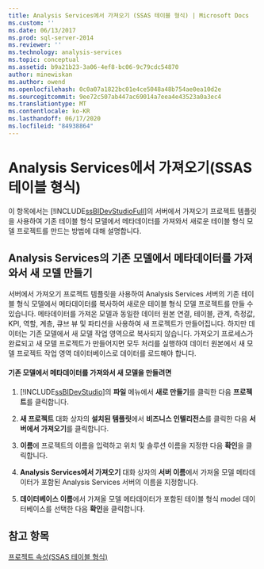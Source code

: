 ```yaml
---
title: Analysis Services에서 가져오기 (SSAS 테이블 형식) | Microsoft Docs
ms.custom: ''
ms.date: 06/13/2017
ms.prod: sql-server-2014
ms.reviewer: ''
ms.technology: analysis-services
ms.topic: conceptual
ms.assetid: b9a21b23-3a06-4ef8-bc06-9c79cdc54870
author: minewiskan
ms.author: owend
ms.openlocfilehash: 0c0a07a1822bc01e4ce5048a48b754ae0ea10d2e
ms.sourcegitcommit: 9ee72c507ab447ac69014a7eea4e43523a0a3ec4
ms.translationtype: MT
ms.contentlocale: ko-KR
ms.lasthandoff: 06/17/2020
ms.locfileid: "84938864"
---
```

# <a name="import-from-analysis-services-ssas-tabular"></a>Analysis Services에서 가져오기(SSAS 테이블 형식)
  이 항목에서는 [!INCLUDE[ssBIDevStudioFull](../../includes/ssbidevstudiofull-md.md)]의 서버에서 가져오기 프로젝트 템플릿을 사용하여 기존 테이블 형식 모델에서 메타데이터를 가져와서 새로운 테이블 형식 모델 프로젝트를 만드는 방법에 대해 설명합니다.  
  
## <a name="create-a-new-model-by-importing-metadata-from-an-existing-model-in-analysis-services"></a>Analysis Services의 기존 모델에서 메타데이터를 가져와서 새 모델 만들기  
 서버에서 가져오기 프로젝트 템플릿을 사용하여 Analysis Services 서버의 기존 테이블 형식 모델에서 메타데이터를 복사하여 새로운 테이블 형식 모델 프로젝트를 만들 수 있습니다. 메타데이터를 가져온 모델과 동일한 데이터 원본 연결, 테이블, 관계, 측정값, KPI, 역할, 계층, 큐브 뷰 및 파티션을 사용하여 새 프로젝트가 만들어집니다. 하지만 데이터는 기존 모델에서 새 모델 작업 영역으로 복사되지 않습니다. 가져오기 프로세스가 완료되고 새 모델 프로젝트가 만들어지면 모두 처리를 실행하여 데이터 원본에서 새 모델 프로젝트 작업 영역 데이터베이스로 데이터를 로드해야 합니다.  
  
#### <a name="to-create-a-new-model-by-importing-metadata-from-an-existing-model"></a>기존 모델에서 메타데이터를 가져와서 새 모델을 만들려면  
  
1.  [!INCLUDE[ssBIDevStudio](../../includes/ssbidevstudio-md.md)]의 **파일** 메뉴에서 **새로 만들기**를 클릭한 다음 **프로젝트**를 클릭합니다.  
  
2.  **새 프로젝트** 대화 상자의 **설치된 템플릿**에서 **비즈니스 인텔리전스**를 클릭한 다음 **서버에서 가져오기**를 클릭합니다.  
  
3.  **이름**에 프로젝트의 이름을 입력하고 위치 및 솔루션 이름을 지정한 다음 **확인**을 클릭합니다.  
  
4.  **Analysis Services에서 가져오기** 대화 상자의 **서버 이름**에서 가져올 모델 메타데이터가 포함된 Analysis Services 서버의 이름을 지정합니다.  
  
5.  **데이터베이스 이름**에서 가져올 모델 메타데이터가 포함된 테이블 형식 model 데이터베이스를 선택한 다음 **확인**을 클릭합니다.  
  
## <a name="see-also"></a>참고 항목  
 [프로젝트 속성&#40;SSAS 테이블 형식&#41;](properties-ssas-tabular.md)  
  
  
